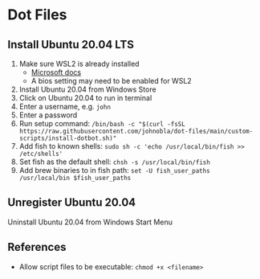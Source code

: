 # Dot Files

## Install Ubuntu 20.04 LTS

1. Make sure WSL2 is already installed
   - [Microsoft docs](https://docs.microsoft.com/en-us/windows/wsl/install-win10)
   - A bios setting may need to be enabled for WSL2
1. Install Ubuntu 20.04 from Windows Store
2. Click on Ubuntu 20.04 to run in terminal
3. Enter a username, e.g. `john`
4. Enter a password
1. Run setup command: `/bin/bash -c "$(curl -fsSL https://raw.githubusercontent.com/johnobla/dot-files/main/custom-scripts/install-dotbot.sh)"`
1. Add fish to known shells: `sudo sh -c 'echo /usr/local/bin/fish >> /etc/shells'`
1. Set fish as the default shell: `chsh -s /usr/local/bin/fish`
1. Add brew binaries to in fish path: `set -U fish_user_paths /usr/local/bin $fish_user_paths`

## Unregister Ubuntu 20.04

Uninstall Ubuntu 20.04 from Windows Start Menu


## References
- Allow script files to be executable: `chmod +x <filename>`
